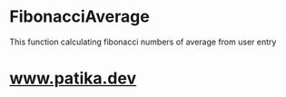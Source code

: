 # FibonacciAverage
This function calculating fibonacci numbers of average from user entry
# www.patika.dev
